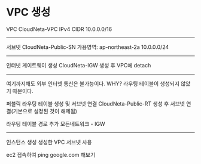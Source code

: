 # VPC 생성

VPC
CloudNeta-VPC
IPv4 CIDR 10.0.0.0/16

---

서브넷
CloudNeta-Public-SN
가용영역: ap-northeast-2a
10.0.0.0/24

---

인터넷 게이트웨이 생성
CloudNeta-IGW
생성 후 VPC에 detach

---

여기까지해도 외부 인터넷 통신은 불가능이다.
WHY? 라우팅 테이블이 생성되지 않았기 때문이다.

퍼블릭 라우팅 테이블 생성 및 서브넷 연결
CloudNeta-Public-RT
생성 후 서브넷 연결(기본으로 설정된 것이 해제됨)

라우팅 테이블 경로 추가
모든네트워크 - IGW

---

인스턴스 생성
생성한 VPC 서브넷 사용

ec2 접속하여 ping google.com 해보기